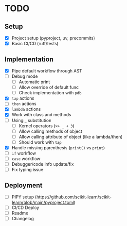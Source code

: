 # TODO

## Setup

- [x] Project setup (pyproject, uv, precommits)
- [x] Basic CI/CD (ruff/tests)

## Implementation

- [x] Pipe default workflow through AST
- [ ] Debug mode
  - [ ] Automatic print
  - [ ] Allow override of default func
  - [ ] Check implementation with `pdb`
- [x] `tap` actions
- [ ] `then` actions
- [x] `lambda` actions
- [x] Work with class and methods
- [ ] Using _ substitution
  - [ ] Kernel operators (`>> _ + 3`)
  - [ ] Allow calling methods of object
  - [ ] Allow calling attribute of object (like a lambda/then)
  - [ ] Should work with `tap`
- [x] Handle missing parenthesis (`print()` vs `print`)
- [ ] `if` workflow
- [ ] `case` workflow
- [ ] Debugger/code info update/fix
- [ ] Fix typing issue

## Deployment

- [ ] PIPY setup (<https://github.com/scikit-learn/scikit-learn/blob/main/pyproject.toml>)
- [ ] CI/CD Deploy
- [ ] Readme
- [ ] Changelog
